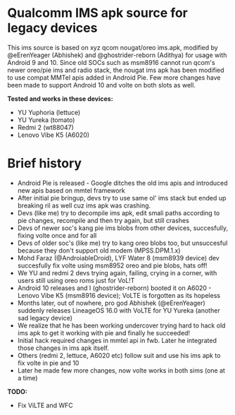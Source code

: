 # Qualcomm IMS apk source for legacy devices

This ims source is based on xyz qcom nougat/oreo ims.apk, modified by @eErenYeager (Abhishek) and @ghostrider-reborn (Adithya) for usage with Android 9 and 10. Since old SOCs such as msm8916 cannot run qcom's newer oreo/pie ims and radio stack, the nougat ims apk has been modified to use compat MMTel apis added in Android Pie. Few more changes have been made to support Android 10 and volte on both slots as well.

**Tested and works in these devices:**
- YU Yuphoria (lettuce)
- YU Yureka (tomato)
- Redmi 2 (wt88047)
- Lenovo Vibe K5 (A6020)

# Brief history
- Android Pie is released - Google ditches the old ims apis and introduced new apis based on mmtel framework
- After initial pie bringup, devs try to use same ol' ims stack but ended up breaking ril as well cuz ims apk was crashing.
- Devs (like me) try to decompile ims apk, edit smali paths according to pie changes, recompile and then try again, but still crashes
- Devs of newer soc's kang pie ims blobs from other devices, succesfully, fixing volte once and for all
- Devs of older soc's (like me) try to kang oreo blobs too, but unsuccesful because they don't support old modem (MPSS.DPM.1.x)
- Mohd Faraz (@AndroiableDroid), LYF Water 8 (msm8939 device) dev succesfully fix volte using msm8952 oreo and pie blobs, hats off!
- We YU and redmi 2 devs trying again, failing, crying in a corner, with users still using oreo roms just for VoL!T
- Android 10 releases and I (ghostrider-reborn) booted it on A6020 - Lenovo Vibe K5 (msm8916 device); VoLTE is forgotten as its hopeless
- Months later, out of nowhere, pro god Abhishek (@eErenYeager) suddenly releases LineageOS 16.0 with VoLTE for YU Yureka (another sad legacy device)
- We realize that he has been working undercover trying hard to hack old ims apk to get it working with pie and finally he succeeded!
- Initial hack required changes in mmtel api in fwb. Later he integrated those changes in ims apk itself.
- Others (redmi 2, lettuce, A6020 etc) follow suit and use his ims apk to fix volte in pie and 10
- Later he made few more changes, now volte works in both sims (one at a time)

**TODO:**
- Fix ViLTE and WFC

